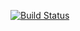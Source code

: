 [![Build Status](https://dev.azure.com/ramprakashrathore/AgileProject/_apis/build/status%2FDevOps2706.gitapp?branchName=master)](https://dev.azure.com/ramprakashrathore/AgileProject/_build/latest?definitionId=8&branchName=master)
